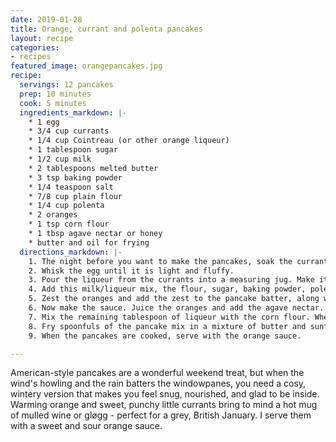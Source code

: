 ```yaml
---
date: 2019-01-28
title: Orange, currant and polenta pancakes
layout: recipe
categories:
- recipes
featured_image: orangepancakes.jpg
recipe:
  servings: 12 pancakes
  prep: 10 minutes
  cook: 5 minutes
  ingredients_markdown: |-
    * 1 egg
    * 3/4 cup currants
    * 1/4 cup Cointreau (or other orange liqueur)
    * 1 tablespoon sugar
    * 1/2 cup milk
    * 2 tablespoons melted butter
    * 3 tsp baking powder
    * 1/4 teaspoon salt
    * 7/8 cup plain flour
    * 1/4 cup polenta
    * 2 oranges
    * 1 tsp corn flour
    * 1 tbsp agave nectar or honey
    * butter and oil for frying
  directions_markdown: |-
    1. The night before you want to make the pancakes, soak the currants in the orange liqueur, reserving 1 tablespoon. If you don’t have time, soak them for at least half an hour.
    2. Whisk the egg until it is light and fluffy.
    3. Pour the liqueur from the currants into a measuring jug. Make it up to 3/4 cup with milk.
    4. Add this milk/liqueur mix, the flour, sugar, baking powder, polenta  and salt to the egg and mix together. The batter should be a little lumpy.
    5. Zest the oranges and add the zest to the pancake batter, along with the currants. Mix until combined.
    6. Now make the sauce. Juice the oranges and add the agave nectar. Heat in a small pan or the microwave until almost boiling.
    7. Mix the remaining tablespoon of liqueur with the corn flour. When the juice is hot, mix in the cornflour mixture and either microwave a further 30 seconds or heat, stirring, in the pan until it thickens. Give it a stir and leave it in a warm place while you cook the pancakes.
    8. Fry spoonfuls of the pancake mix in a mixture of butter and sunflower oil, on a medium-low heat. Flip when the bottom seems solid and you see bubbles in the top. The baking powder and acid should make them puff up.
    9. When the pancakes are cooked, serve with the orange sauce.

---
```


American-style pancakes are a wonderful weekend treat, but when the wind's howling and the rain batters the windowpanes, you need a cosy, wintery version that makes you feel snug, nourished, and glad to be inside. Warming orange and sweet, punchy little currants bring to mind a hot mug of mulled wine or gløgg - perfect for a grey, British January. I serve them with a sweet and sour orange sauce.
